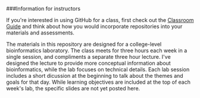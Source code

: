 ###Information for instructors

If you're interested in using GitHub for a class, first check out the [Classroom Guide](https://education.github.com/guide) and think about how you would incorporate repositories into your materials and assessments.

The materials in this repository are designed for a college-level bioinformatics laboratory. The class meets for three hours each week in a single session, and compliments a separate three hour lecture. I've designed the lecture to provide more conceptual information about bioinformatics, while the lab focuses on technical details. Each lab session includes a short dicussion at the beginning to talk about the themes and goals for that day. While learning objectives are included at the top of each week's lab, the specific slides are not yet posted here.
